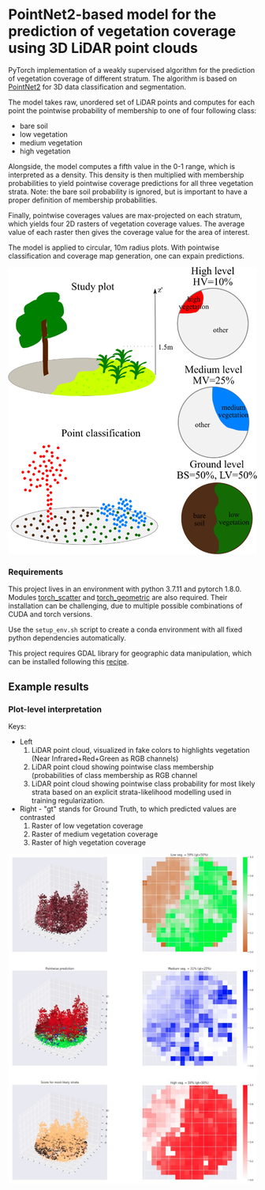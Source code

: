 # PointNet2-based model for the prediction of vegetation coverage using 3D LiDAR point clouds

PyTorch implementation of a weakly supervised algorithm for the prediction of vegetation coverage of different stratum. The algorithm is based on [PointNet2](https://arxiv.org/abs/1706.02413) for 3D data classification and segmentation.

The model takes raw, unordered set of LiDAR points and computes for each point the pointwise probability of membership to one of four following class:
- bare soil
- low vegetation
- medium vegetation
- high vegetation

Alongside, the model computes a fifth value in the 0-1 range, which is interpreted as a density. This density is then multiplied with membership probabilities to yield pointwise coverage predictions for all three vegetation strata. Note: the bare soil probability is ignored, but is important to have a proper definition of membership probabilities. 

Finally, pointwise coverages values are max-projected on each stratum, which yields four 2D rasters of vegetation coverage values. The average value of each raster then gives the coverage value for the area of interest.

The model is applied to circular, 10m radius plots. With pointwise classification and coverage map generation, one can expain predictions.  

![](img/3_stratum.png)


### Requirements
This project lives in an environment with python 3.7.11 and pytorch 1.8.0. Modules [torch_scatter](https://github.com/rusty1s/pytorch_scatter) and [torch_geometric](https://github.com/rusty1s/pytorch_geometric) are also required. Their installation can be challenging, due to multiple possible combinations of CUDA and torch versions. 

Use the `setup_env.sh` script to create a conda environment with all fixed python dependencies automatically.

This project requires GDAL library for geographic data manipulation, which can be installed following this [recipe](https://mothergeo-py.readthedocs.io/en/latest/development/how-to/gdal-ubuntu-pkg.html).


## Example results

### Plot-level interpretation

Keys:
- Left
  1. LiDAR point cloud, visualized in fake colors to highlights vegetation (Near Infrared+Red+Green as RGB channels)
  2. LiDAR point cloud showing pointwise class membership (probabilities of class membership as RGB channel
  3. LiDAR point cloud showing pointwise class probability for most likely strata based on an explicit strata-likelihood modelling used in training regularization.
- Right - "gt" stands for Ground Truth, to which predicted values are contrasted
  1. Raster of low vegetation coverage
  2. Raster of medium vegetation coverage
  3. Raster of high vegetation coverage

![](img/example_result.png)
